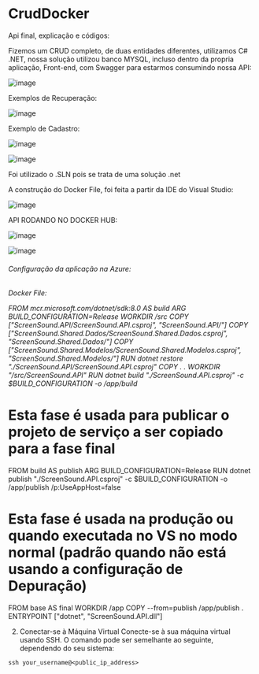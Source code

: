 # CrudDocker

Api final, explicação e códigos:

Fizemos um CRUD completo, de duas entidades diferentes, utilizamos C# .NET, nossa solução utilizou banco MYSQL, incluso dentro da propria aplicação, Front-end, com Swagger para estarmos consumindo nossa API:

![image](https://github.com/user-attachments/assets/56bb4200-cd67-4f57-a8c5-455c0b8a2721)

Exemplos de Recuperação:

![image](https://github.com/user-attachments/assets/33afeacc-4755-437c-a730-d5a6a05e8efe)

Exemplo de Cadastro:

![image](https://github.com/user-attachments/assets/94266ea6-dc40-47bb-8165-c1753de9d553)

![image](https://github.com/user-attachments/assets/c8acafe1-1757-4b72-b675-79cbcc87b094)

Foi utilizado o .SLN pois se trata de uma solução .net

A construção do Docker File, foi feita a partir da IDE do Visual Studio:

![image](https://github.com/user-attachments/assets/9f2935d0-2e95-4c54-8fec-bffa4c1d3622)

API RODANDO NO DOCKER HUB:

![image](https://github.com/user-attachments/assets/601fb2dc-40d8-4055-8042-3a65591dd7cc)

![image](https://github.com/user-attachments/assets/3e7acbcf-a744-4c87-9938-6ab58175f1d2)

<h6>Configuração da aplicação na Azure:<h6>

Docker File:

FROM mcr.microsoft.com/dotnet/sdk:8.0 AS build
ARG BUILD_CONFIGURATION=Release
WORKDIR /src
COPY ["ScreenSound.API/ScreenSound.API.csproj", "ScreenSound.API/"]
COPY ["ScreenSound.Shared.Dados/ScreenSound.Shared.Dados.csproj", "ScreenSound.Shared.Dados/"]
COPY ["ScreenSound.Shared.Modelos/ScreenSound.Shared.Modelos.csproj", "ScreenSound.Shared.Modelos/"]
RUN dotnet restore "./ScreenSound.API/ScreenSound.API.csproj"
COPY . .
WORKDIR "/src/ScreenSound.API"
RUN dotnet build "./ScreenSound.API.csproj" -c $BUILD_CONFIGURATION -o /app/build

# Esta fase é usada para publicar o projeto de serviço a ser copiado para a fase final
FROM build AS publish
ARG BUILD_CONFIGURATION=Release
RUN dotnet publish "./ScreenSound.API.csproj" -c $BUILD_CONFIGURATION -o /app/publish /p:UseAppHost=false

# Esta fase é usada na produção ou quando executada no VS no modo normal (padrão quando não está usando a configuração de Depuração)


FROM base AS final
WORKDIR /app
COPY --from=publish /app/publish .
ENTRYPOINT ["dotnet", "ScreenSound.API.dll"]



2. Conectar-se à Máquina Virtual
Conecte-se à sua máquina virtual usando SSH. O comando pode ser semelhante ao seguinte, dependendo do seu sistema:

<code>ssh your_username@<public_ip_address></code>

